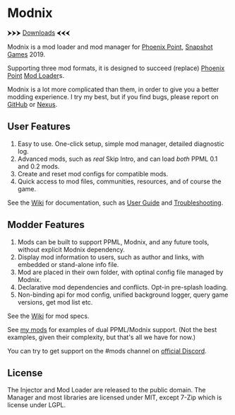 # Modnix

⮞⮞⮞ [Downloads](https://github.com/Sheep-y/Modnix/releases) ⮜⮜⮜

Modnix is a mod loader and mod manager for [Phoenix Point](https://phoenixpoint.info/), [Snapshot Games](http://www.snapshotgames.com/) 2019.

Supporting three mod formats,
it is designed to succeed (replace) [Phoenix Point](https://github.com/RealityMachina/PhoenixPointModInjector/#readme) [Mod Loader](https://github.com/Ijwu/PhoenixPointModLoader/)s.

Modnix is a lot more complicated than them,
in order to give you a better modding experience.
I try my best, but if you find bugs, please report on [GitHub](https://github.com/Sheep-y/Modnix/issues) or [Nexus](https://www.nexusmods.com/phoenixpoint/mods/43?tab=bugs).

## User Features

1. Easy to use.  One-click setup, simple mod manager, detailed diagnostic log.
2. Advanced mods, such as *real* Skip Intro, and can load *both* PPML 0.1 and 0.2 mods.
3. Create and reset mod configs for compatible mods.
4. Quick access to mod files, communities, resources, and of course the game.

See the [Wiki](https://github.com/Sheep-y/Modnix/wiki#wiki-wrapper) for documentation,
such as [User Guide](https://github.com/Sheep-y/Modnix/wiki/User-Guide#wiki-wrapper)
and [Troubleshooting](https://github.com/Sheep-y/Modnix/wiki/Troubleshooting-Modnix#wiki-wrapper).

## Modder Features

1. Mods can be built to support PPML, Modnix, and any future tools, without explicit Modnix dependency.
2. Display mod information to users, such as author and links, with embedded or stand-alone info file.
3. Mod are placed in their own folder, with optinal config file managed by Modnix.
4. Declarative mod dependencies and conflicts.  Opt-in pre-splash loading.
5. Non-binding api for mod config, unified background logger, query game versions, get mod list etc.

See the [Wiki](https://github.com/Sheep-y/Modnix/wiki#wiki-wrapper) for mod specs.

See [my mods](https://github.com/Sheep-y/PhoenixPt-Mods/) for examples of dual PPML/Modnix support.
(Not the best examples, given their complexity, but that's all we have for now.)

You can try to get support on the #mods channel on [official Discord](https://discordapp.com/invite/phoenixpoint).

## License

The Injector and Mod Loader are released to the public domain.
The Manager and most libraries are licensed under MIT,
except 7-Zip which is license under LGPL.